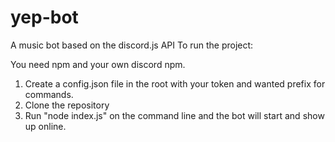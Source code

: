# yep-bot
A music bot based on the discord.js API
To run the project:  
  
You need npm and your own discord npm.
  
1. Create a config.json file in the root with your token and wanted prefix for commands.  
2. Clone the repository
3. Run "node index.js" on the command line and the bot will start and show up online.
